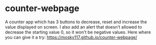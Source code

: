 # counter-webpage
A counter app which has 3 buttons to decrease, reset and increase the value displayed on screen. I also add an alert that doesn't allowed to decrease the starting value 0, so it won't be negative values.
Here where you can give it a try:
https://mosky117.github.io/counter-webpage/